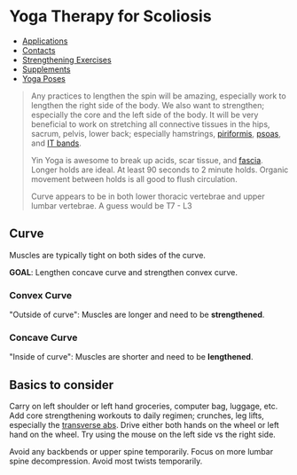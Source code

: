 # Yoga Therapy for Scoliosis

- [Applications](./apps.md)
- [Contacts](./contacts.md)
- [Strengthening Exercises](./strengthening-exercises/README.md)
- [Supplements](./supplements.md)
- [Yoga Poses](./yoga-poses/README.md)

> Any practices to lengthen the spin will be amazing, especially work to
> lengthen the right side of the body. We also want to strengthen; especially
> the core and the left side of the body. It will be very beneficial to work on
> stretching all connective tissues in the hips, sacrum, pelvis, lower back;
> especially hamstrings, [piriformis], [psoas], and [IT bands].
>
> Yin Yoga is awesome to break up acids, scar tissue, and [fascia]. Longer holds
> are ideal. At least 90 seconds to 2 minute holds. Organic movement between
> holds is all good to flush circulation.
>
> Curve appears to be in both lower thoracic vertebrae and upper lumbar
> vertebrae. A guess would be T7 - L3

## Curve

Muscles are typically tight on both sides of the curve.

**GOAL**: Lengthen concave curve and strengthen convex curve.

### Convex Curve

"Outside of curve": Muscles are longer and need to be **strengthened**.

### Concave Curve

"Inside of curve": Muscles are shorter and need to be **lengthened**.

## Basics to consider

Carry on left shoulder or left hand groceries, computer bag, luggage, etc. Add
core strengthening workouts to daily regimen; crunches, leg lifts, especially
the [transverse abs]. Drive either both hands on the wheel or left hand on the
wheel. Try using the mouse on the left side vs the right side.

Avoid any backbends or upper spine temporarily. Focus on more lumbar spine
decompression. Avoid most twists temporarily.

[piriformis]: https://en.wikipedia.org/wiki/Piriformis_muscle
[psoas]: https://en.wikipedia.org/wiki/Psoas_major_muscle
[IT bands]: https://en.wikipedia.org/wiki/Iliotibial_tract
[fascia]: https://en.wikipedia.org/wiki/Fascia
[transverse abs]:
    https://www.healthline.com/health/fitness-exercise/transverse-abdominal-exercises#how-to-engage-it
